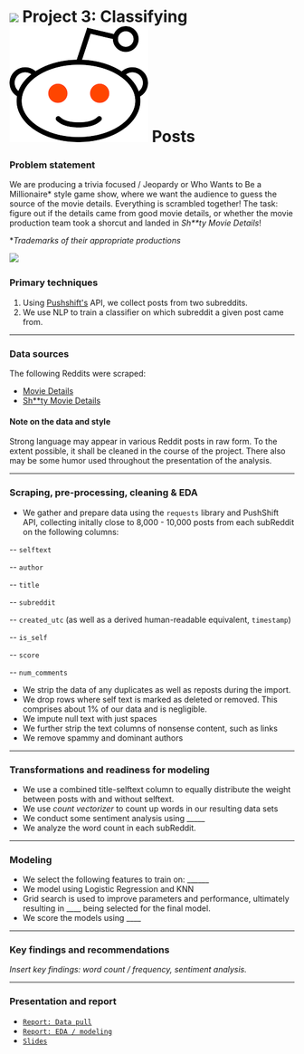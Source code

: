 # ![](https://ga-dash.s3.amazonaws.com/production/assets/logo-9f88ae6c9c3871690e33280fcf557f33.png) Project 3: Classifying ![](./images/reddit_icon.png) Posts

### Problem statement

We are producing a trivia focused / Jeopardy or Who Wants to Be a Millionaire* style game show, where we want the audience to guess the source of the movie details. Everything is scrambled together! The task: figure out if the details came from good movie details, or whether the movie production team took a shorcut and landed in _Sh**ty Movie Details_!

*_Trademarks of their appropriate productions_

![](https://www.bigraildiversity.co.uk/wp-content/uploads/2018/10/Night-at-the-Movies-Converted-900x600.png)

### Primary techniques

1. Using [Pushshift's](https://github.com/pushshift/api) API, we collect posts from two subreddits.
2. We use NLP to train a classifier on which subreddit a given post came from.
  
---

### Data sources

The following Reddits were scraped:

* [Movie Details](https://www.reddit.com/r/MovieDetails/)
* [Sh**ty Movie Details](https://www.reddit.com/r/shittymoviedetails/)


#### Note on the data and style

Strong language may appear in various Reddit posts in raw form. To the extent possible, it shall be cleaned in the course of the project. There also may be some humor used throughout the presentation of the analysis.

---

### Scraping, pre-processing, cleaning & EDA

* We gather and prepare data using the `requests` library and PushShift API, collecting initally close to 8,000 - 10,000 posts from each subReddit on the following columns:

-- `selftext`

-- `author`

-- `title`

-- `subreddit`

-- `created_utc` (as well as a derived human-readable equivalent, `timestamp`)

-- `is_self`

-- `score`

-- `num_comments`


* We strip the data of any duplicates as well as reposts during the import.
* We drop rows where self text is marked as deleted or removed. This comprises about 1% of our data and is negligible.
* We impute null text with just spaces
* We further strip the text columns of nonsense content, such as links
* We remove spammy and dominant authors

--- 

### Transformations and readiness for modeling

* We use a combined title-selftext column to equally distribute the weight between posts with and without selftext.
* We use _count vectorizer_ to count up words in our resulting data sets
* We conduct some sentiment analysis using _____
* We analyze the word count in each subReddit.

---

### Modeling

* We select the following features to train on: ______
* We model using Logistic Regression and KNN
* Grid search is used to improve parameters and performance, ultimately resulting in ____ being selected for the final model.
* We score the models using ____
  
---

### Key findings and recommendations

_Insert key findings: word count / frequency, sentiment analysis._

---

### Presentation and report

* [`Report: Data pull`](https://git.generalassemb.ly/cotica/project_3/blob/main/code/Project-3-Scraping-Subreddits-data-pull.ipynb)
* [`Report: EDA / modeling`](https://git.generalassemb.ly/cotica/project_3/blob/main/code/Project-3-Scraping-Subreddits-EDA.ipynb)
* [`Slides`](https://docs.google.com/presentation/d/1774txe5GKxSPmvsxLAopb4RNMH6vJHXzSnMIYKXwLMk/edit?usp=sharing)
